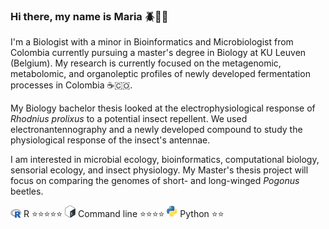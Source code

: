 ### Hi there, my name is Maria 🪲🧬🔬

I'm a Biologist with a minor in Bioinformatics and Microbiologist from Colombia currently pursuing a master's degree in Biology at KU Leuven (Belgium). My research is currently focused on the metagenomic, metabolomic, and organoleptic profiles of newly developed fermentation processes in Colombia ☕️🇨🇴. 

My Biology bachelor thesis looked at the electrophysiological response of *Rhodnius prolixus* to a potential insect repellent. We used electronantennography and a newly developed compound to study the physiological response of the insect's antennae. 

I am interested in microbial ecology, bioinformatics, computational biology, sensorial ecology, and insect physiology. My Master's thesis project will focus on comparing the genomes of short- and long-winged *Pogonus* beetles.

<img src="languages/R_logo.svg.png" width="17px"/> R ⭐️⭐️⭐️⭐️⭐️
<img src="languages/full_colored_dark.png" width="17px"/> Command line ⭐️⭐️⭐️⭐️
<img src="languages/Python-logo-notext.png" width="17px"/> Python ⭐️⭐️

<!--
**mariamadrid19/mariamadrid19** is a ✨ _special_ ✨ repository because its `README.md` (this file) appears on your GitHub profile.

Here are some ideas to get you started:

- 🔭 I’m currently working on ...
- 🌱 I’m currently learning ...
- 👯 I’m looking to collaborate on ...
- 🤔 I’m looking for help with ...
- 💬 Ask me about ...
- 📫 How to reach me: ...
- 😄 Pronouns: ...
- ⚡ Fun fact: ...
-->
